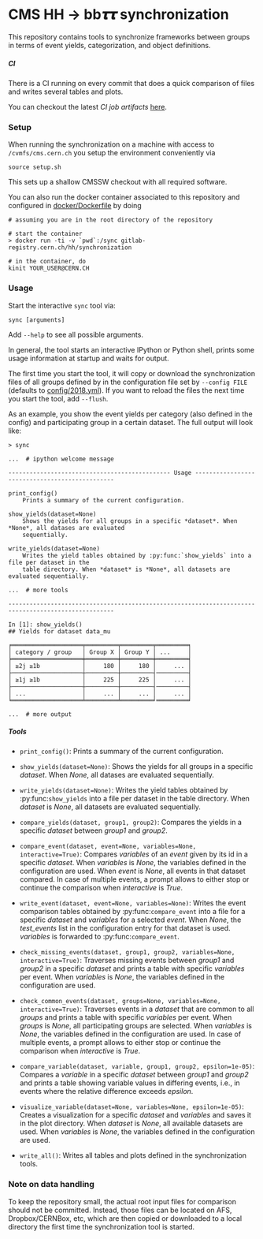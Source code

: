 # CMS HH → bb𝝉𝝉 synchronization

This repository contains tools to synchronize frameworks between groups in terms of event yields, categorization, and object definitions.

##### CI

There is a CI running on every commit that does a quick comparison of files and writes several tables and plots.

You can checkout the latest *CI job artifacts* [here](https://gitlab.cern.ch/hh/synchronization/-/jobs/artifacts/master/browse/data?job=quick_comparison).


### Setup

When running the synchronization on a machine with access to `/cvmfs/cms.cern.ch` you setup the environment conveniently via

```shell
source setup.sh
```

This sets up a shallow CMSSW checkout with all required software.

You can also run the docker container associated to this repository and configured in [docker/Dockerfile](docker/Dockerfile) by doing

```shell
# assuming you are in the root directory of the repository

# start the container
> docker run -ti -v `pwd`:/sync gitlab-registry.cern.ch/hh/synchronization

# in the container, do
kinit YOUR_USER@CERN.CH
```


### Usage

Start the interactive `sync` tool via:

```
sync [arguments]
```

Add ``--help`` to see all possible arguments.

In general, the tool starts an interactive IPython or Python shell, prints some usage information at startup and waits for output.

The first time you start the tool, it will copy or download the synchronization files of all groups defined by in the configuration file set by `--config FILE` (defaults to [config/2018.yml](config/2018.yml)). If you want to reload the files the next time you start the tool, add `--flush`.

As an example, you show the event yields per category (also defined in the config) and participating group in a certain dataset. The full output will look like:

```shell
> sync

...  # ipython welcome message

---------------------------------------------- Usage -----------------------------------------------

print_config()
    Prints a summary of the current configuration.

show_yields(dataset=None)
    Shows the yields for all groups in a specific *dataset*. When *None*, all datases are evaluated
    sequentially.

write_yields(dataset=None)
    Writes the yield tables obtained by :py:func:`show_yields` into a file per dataset in the
    table directory. When *dataset* is *None*, all datasets are evaluated sequentially.

...  # more tools

----------------------------------------------------------------------------------------------------

In [1]: show_yields()
## Yields for dataset data_mu

╒════════════════════╤═════════╤═════════╤═════════╕
│ category / group   │ Group X │ Group Y │ ...     │
╞════════════════════╪═════════╪═════════╪═════════╡
│ ≥2j ≥1b            │     180 │     180 │     ... │
├────────────────────┼─────────┼─────────┤─────────┤
│ ≥1j ≥1b            │     225 │     225 │     ... │
├────────────────────┼─────────┼─────────┤─────────┤
│ ...                │     ... │     ... │     ... │
╘════════════════════╧═════════╧═════════╛═════════╛

...  # more output
```

##### Tools

- `print_config()`: Prints a summary of the current configuration.

- `show_yields(dataset=None)`: Shows the yields for all groups in a specific *dataset*. When *None*, all datases are evaluated
    sequentially.

- `write_yields(dataset=None)`: Writes the yield tables obtained by :py:func:`show_yields` into a file per dataset in the
    table directory. When *dataset* is *None*, all datasets are evaluated sequentially.

- `compare_yields(dataset, group1, group2)`: Compares the yields in a specific *dataset* between *group1* and *group2*.

- `compare_event(dataset, event=None, variables=None, interactive=True)`: Compares *variables* of an *event* given by its id in a specific *dataset*. When *variables* is
    *None*, the variables defined in the configuration are used. When *event* is *None*, all events
    in that dataset compared. In case of multiple events, a prompt allows to either stop or continue
    the comparison when *interactive* is *True*.

- `write_event(dataset, event=None, variables=None)`: Writes the event comparison tables obtained by :py:func:`compare_event` into a file for a
    specific *dataset* and *variables* for a selected *event*. When *None*, the *test_events* list
    in the configuration entry for that dataset is used. *variables* is forwarded to
    :py:func:`compare_event`.

- `check_missing_events(dataset, group1, group2, variables=None, interactive=True)`: Traverses missing events between *group1* and *group2* in a specific *dataset* and prints a
    table with specific *variables* per event. When *variables* is *None*, the variables defined in
    the configuration are used.

- `check_common_events(dataset, groups=None, variables=None, interactive=True)`: Traverses events in a *dataset* that are common to all *groups* and prints a table with specific
    *variables* per event. When *groups* is *None*, all participating groups are selected. When
    *variables* is *None*, the variables defined in the configuration are used. In case of multiple
    events, a prompt allows to either stop or continue the comparison when *interactive* is *True*.

- `compare_variable(dataset, variable, group1, group2, epsilon=1e-05)`: Compares a *variable* in a specific *dataset* between *group1* and *group2* and prints a table
    showing variable values in differing events, i.e., in events where the relative difference
    exceeds *epsilon*.

- `visualize_variable(dataset=None, variables=None, epsilon=1e-05)`: Creates a visualization for a specific *dataset* and *variables* and saves it in the plot
    directory. When *dataset* is *None*, all available datasets are used. When *variables* is
    *None*, the variables defined in the configuration are used.

- `write_all()`: Writes all tables and plots defined in the synchronization tools.


### Note on data handling

To keep the repository small, the actual root input files for comparison should not be committed. Instead, those files can be located on AFS, Dropbox/CERNBox, etc, which are then copied or downloaded to a local directory the first time the synchronization tool is started.
